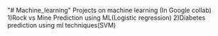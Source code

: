 "# Machine_learning" 
Projects on machine learning (In Google collab)
1)Rock vs Mine Prediction using ML(Logistic regression)
2)Diabetes prediction using ml techniques(SVM)
